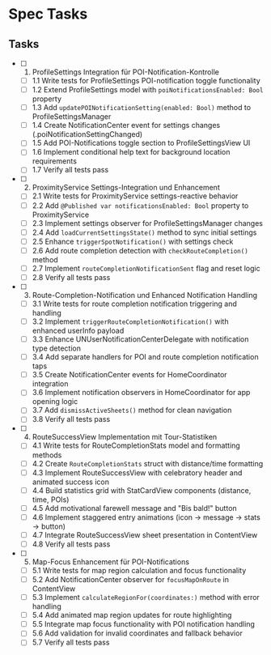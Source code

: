 # Spec Tasks

## Tasks

- [ ] 1. ProfileSettings Integration für POI-Notification-Kontrolle
  - [ ] 1.1 Write tests for ProfileSettings POI-notification toggle functionality
  - [ ] 1.2 Extend ProfileSettings model with `poiNotificationsEnabled: Bool` property
  - [ ] 1.3 Add `updatePOINotificationSetting(enabled: Bool)` method to ProfileSettingsManager
  - [ ] 1.4 Create NotificationCenter event for settings changes (.poiNotificationSettingChanged)
  - [ ] 1.5 Add POI-Notifications toggle section to ProfileSettingsView UI
  - [ ] 1.6 Implement conditional help text for background location requirements
  - [ ] 1.7 Verify all tests pass

- [ ] 2. ProximityService Settings-Integration und Enhancement
  - [ ] 2.1 Write tests for ProximityService settings-reactive behavior
  - [ ] 2.2 Add `@Published var notificationsEnabled: Bool` property to ProximityService
  - [ ] 2.3 Implement settings observer for ProfileSettingsManager changes
  - [ ] 2.4 Add `loadCurrentSettingsState()` method to sync initial settings
  - [ ] 2.5 Enhance `triggerSpotNotification()` with settings check
  - [ ] 2.6 Add route completion detection with `checkRouteCompletion()` method
  - [ ] 2.7 Implement `routeCompletionNotificationSent` flag and reset logic
  - [ ] 2.8 Verify all tests pass

- [ ] 3. Route-Completion-Notification und Enhanced Notification Handling
  - [ ] 3.1 Write tests for route completion notification triggering and handling
  - [ ] 3.2 Implement `triggerRouteCompletionNotification()` with enhanced userInfo payload
  - [ ] 3.3 Enhance UNUserNotificationCenterDelegate with notification type detection
  - [ ] 3.4 Add separate handlers for POI and route completion notification taps
  - [ ] 3.5 Create NotificationCenter events for HomeCoordinator integration
  - [ ] 3.6 Implement notification observers in HomeCoordinator for app opening logic
  - [ ] 3.7 Add `dismissActiveSheets()` method for clean navigation
  - [ ] 3.8 Verify all tests pass

- [ ] 4. RouteSuccessView Implementation mit Tour-Statistiken
  - [ ] 4.1 Write tests for RouteCompletionStats model and formatting methods
  - [ ] 4.2 Create `RouteCompletionStats` struct with distance/time formatting
  - [ ] 4.3 Implement RouteSuccessView with celebratory header and animated success icon
  - [ ] 4.4 Build statistics grid with StatCardView components (distance, time, POIs)
  - [ ] 4.5 Add motivational farewell message and "Bis bald!" button
  - [ ] 4.6 Implement staggered entry animations (icon → message → stats → button)
  - [ ] 4.7 Integrate RouteSuccessView sheet presentation in ContentView
  - [ ] 4.8 Verify all tests pass

- [ ] 5. Map-Focus Enhancement für POI-Notifications
  - [ ] 5.1 Write tests for map region calculation and focus functionality
  - [ ] 5.2 Add NotificationCenter observer for `focusMapOnRoute` in ContentView
  - [ ] 5.3 Implement `calculateRegionFor(coordinates:)` method with error handling
  - [ ] 5.4 Add animated map region updates for route highlighting
  - [ ] 5.5 Integrate map focus functionality with POI notification handling
  - [ ] 5.6 Add validation for invalid coordinates and fallback behavior
  - [ ] 5.7 Verify all tests pass
